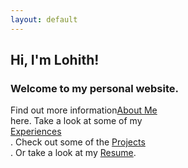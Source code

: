 ```yaml
---
layout: default
---
```

## Hi, I'm Lohith!<br/>
### Welcome to my personal website.
Find out more information[About Me](./about.md)<br/> here. Take a look at some of my <br/>
[Experiences](./experience.md)<br/>. Check out some of the [Projects](./projects.md)<br/>.
Or take a look at my [Resume](./resume.md).<br/>
